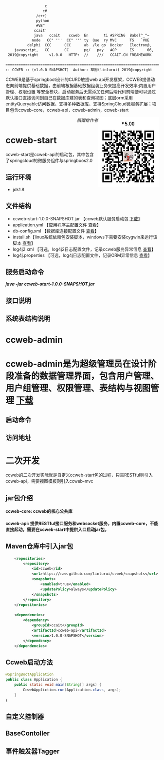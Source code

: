 
                      c
                     c#
                  /c++)
                  python
                  #VB^
                 ccait'
                 java   ccait    ccweb  En       ti #SPRING  Babel^_^~
                node   CC" '''  CC" ''' ty  Que  ry MVC      TS   `VUE
              delphi  CCC      CCC      ab  /le go  Docker   Electron@,
        javascript,   CC       CC       pg/   pay   AOP      ES      66,
     2019@copyright     v1.0.0   HTTP:  //    ///   CCAIT.CN FREAMEWORK

    =========================================================================
    :: CCWEB :: (v1.0.0-SNAPSHOT)  Author: 草耑(linlurui) 2019@copyright

CCWEB是基于springboot设计的CURD敏捷web api开发框架，CCWEB提倡动态向前端提供基础数据，由前端根据基础数据组装业务来提高开发效率;内置用户管理、权限设置 等安全模块，启动服务后无需添加任何后端代码前端便可以通过默认接口直接访问到自己在数据库建的表和查询视图；底层orm采用entityQueryable访问数据，支持多种数据库，支持SpringCloud微服务扩展；项目包含ccweb-core，ccweb-api，ccweb-admin，ccweb-start
</p>
    <img align="right" src="https://github.com/linlurui/entityQueryable/blob/master/pay5.jpg" alt="捐赠给作者"  width="200">
    <p align="right">
        <em>捐赠给作者</em>
    </p>
</p>

# ccweb-start
ccweb-start是ccweb-api的启动包，其中包含了springcloud的微服务组件与springboos2.0

## 运行环境
* jdk1.8

## 文件结构
* ccweb-start-1.0.0-SNAPSHOT.jar 【ccweb默认服务启动包 [下载](https://github.com/linlurui/ccweb/blob/master/ccweb-start/target/ccweb-start-1.0.0-SNAPSHOT.jar)】
* application.yml 【应用程序主配置文件 [查看](https://github.com/linlurui/ccweb/blob/master/ccweb-start/src/main/resources/application.yml)】
* db-config.xml 【数据库连接配置文件 [查看](https://github.com/linlurui/ccweb/blob/master/ccweb-start/src/main/resources/db-config.xml)】
* install.sh【linux系统依赖包安装脚本，windows下需要安装cygwin来运行该脚本 [查看](https://github.com/linlurui/ccweb/blob/master/ccweb-start/src/main/resources/log4j.properties)】
* log4j2.xml 【可选，log4j2日志配置文件，记录ccweb服务异常信息 [查看](https://github.com/linlurui/ccweb/blob/master/ccweb-start/src/main/resources/log4j2.xml)】
* log4j.properties 【可选，log4j日志配置文件，记录ORM异常信息 [查看](https://github.com/linlurui/ccweb/blob/master/ccweb-start/src/main/resources/log4j.properties)】
## 服务启动命令
***java -jar ccweb-start-1.0.0-SNAPSHOT.jar***

## 接口说明
## 系统表结构说明
# ccweb-admin
# ccweb-admin是为超级管理员在设计阶段准备的数据管理界面，包含用户管理、用户组管理、权限管理、表结构与视图管理 [下载](https://github.com/linlurui/ccweb/blob/master/ccweb-start/target/ccweb-start-1.0.0-SNAPSHOT.jar)

## 启动命令
## 访问地址

# 二次开发
ccweb的二次开发实际就是自定义ccweb-start包的过程，只需RESTful则引入ccweb-api，需要视图模板则引入ccweb-mvc
## jar包介绍
#### ccweb-core: ccweb的核心公共库

#### ccweb-api: 提供RESTful接口服务和websocket服务，内置ccweb-core，不能直接起动，需要在ccweb-start中提供入口启动jar包。

## Maven仓库中引入jar包
```xml
    <repositories>
        <repository>
            <id>ccweb</id>
            <url>https://raw.github.com/linlurui/ccweb/snapshots</url>
            <snapshots>
                <enabled>true</enabled>
                <updatePolicy>always</updatePolicy>
            </snapshots>
        </repository>
    </repositories>

    <dependencies>
        <dependency>
            <groupId>ccait</groupId>
            <artifactId>ccweb-api</artifactId>
            <version>1.0.0-SNAPSHOT</version>
        </dependency>
    </dependencies>
```

## Ccweb启动方法
```java
@SpringBootApplication
public class Application {
    public static void main(String[] args) {
        CcwebAppliction.run(Application.class, args);
    }
｝
```
## 自定义控制器
## BaseContoller
## 事件触发器Tagger
